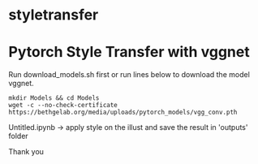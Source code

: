 # styletransfer
# Pytorch Style Transfer with vggnet

Run download_models.sh first or run lines below to download the model vggnet.
~~~
mkdir Models && cd Models
wget -c --no-check-certificate https://bethgelab.org/media/uploads/pytorch_models/vgg_conv.pth
~~~
Untitled.ipynb -> apply style on the illust and save the result in 'outputs' folder

Thank you